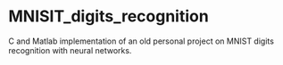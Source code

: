 # MNISIT_digits_recognition
C and Matlab implementation of an old personal project on MNIST digits recognition with neural networks. 
